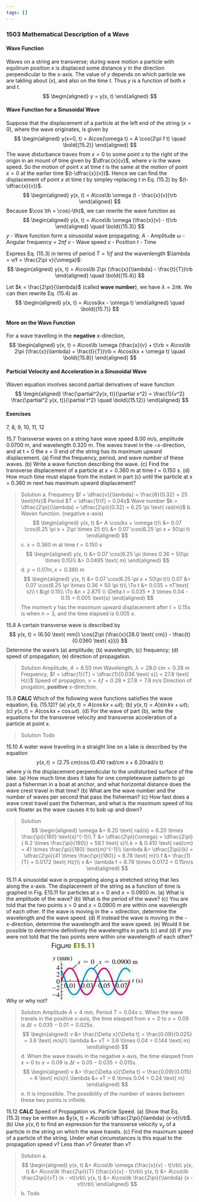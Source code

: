 ```yaml
---
tags: []
---
```


### 1503 Mathematical Description of a Wave
#### Wave Function
Waves on a string are transverse; during wave motion a particle with equilirum position $x$ is displaced some distance $y$ in the direction perpendicular to the x-axis. The value of $y$ depends on which particle we are takling about ($x$), and also on the time $t$. Thus $y$ is a function of both $x$ and $t$.
$$
\begin{aligned}
y = y(x, t)
\end{aligned}
$$

#### Wave Function for a Sinusoidal Wave
Suppose that the displacement of a particle at the left end of the string ($x=0$), where the wave originates, is given by
$$
\begin{aligned}
y(x=0, t) = A\cos(\omega t) = A \cos(2\pi f t) \quad \bold{(15.2)}
\end{aligned}
$$
The wave disturbance traves from $x=0$ to some point x to the right of the origin in an mount of time given by $\dfrac{x}{v}$, where $v$ is the wave speed. So the motion of point $x$ at time $t$ is the same at the motion of point $x=0$ at the earlier time $(t-\dfrac{x}{v})$. Hence we can find the displacement of point $x$ at time $t$ by simpley replacing $t$ in Eq. (15.2) by $(t-\dfrac{x}{v})$.
$$
\begin{aligned}
y(x, t) = A\cos\lb \omega (t - \frac{x}{v})\rb
\end{aligned}
$$
Because $\cos \th = \cos(-\th)$, we can rewrite the wave function as
$$
\begin{aligned}
y(x, t) = A\cos\lb \omega (\frac{x}{v} - t)\rb
\end{aligned} \quad \bold{(15.3)}
$$
$y$ - Wave function form a sinusoidal wave propagating;
$A$ - Amplitude
$\omega$ - Angular frequency = $2\pi f$
$v$ - Wave speed
$x$ - Position
$t$ - Time

Express Eq. (15.3) in terms of period $T=1/f$ and the wavenlength $\lambda = v/f = \frac{2\pi v}{\omega}$:
$$
\begin{aligned}
y(x, t) = A\cos\lb 2\pi (\frac{x}{\lambda} - \frac{t}{T})\rb
\end{aligned} \quad \bold{(15.4)}
$$

Let $k = \frac{2\pi}{\lambda}$ (called **wave number**), we have $\lambda = 2\pi k$. We can then rewrite Eq. (15.4) as
$$
\begin{aligned}
y(x, t) = A\cos(kx - \omega t)
\end{aligned} \quad \bold{(15.7)}
$$

#### More on the Wave Function
For a wave travelling in the **negative** x-direction,
$$
\begin{aligned}
y(x, t) = A\cos\lb \omega (\frac{x}{v} + t)\rb =  A\cos\lb 2\pi (\frac{x}{\lambda} + \frac{t}{T})\rb = A\cos(kx + \omega t) \quad \bold{(15.8)}
\end{aligned}
$$

#### Particial Velocity and Acceleration in a Sinusoidal Wave
Waven equation involves second partial derivatives of wave function
$$
\begin{aligned}
\frac{\partial^2y(x, t)}{\partial x^2} = \frac{1}{v^2} \frac{\partial^2 y(x, t)}{\partial t^2} \quad \bold{(15.12)}
\end{aligned}
$$


#### Exercises
7, 8, 9, 10, 11, 12

15.7 Transverse waves on a string have wave speed 8.00 m/s, amplitude 0.0700 m, and wavelength 0.320 m. The waves travel in the −x-direction, and at t = 0 the x = 0 end of the string has its maximum upward displacement.
(a) Find the frequency, period, and wave number of these waves.
(b) Write a wave function describing the wave.
(c) Find the transverse displacement of a particle at $x = 0.360$ m at time $t = 0.150$ s.
(d) How much time must elapse from the instant in part (c) until the particle at x = 0.360 m next has maximum upward displacement?
>Solution
a. Frequency $f = \dfrac{v}{\lambda} = \frac{8}{0.32} = 25 \text{Hz}$
Period $T = \dfrac{1}{f} = 0.04s$
Wave number $k = \dfrac{2\pi}{\lambda} = \dfrac{2\pi}{0.32} = 6.25 \pi \text{ rad/m}$
b. Waven function. (negative x-axis)
$$
\begin{aligned}
y(x, t) &= A \cos(kx + \omega t)\\
&= 0.07 \cos(6.25 \pi x + 2\pi \times 25 t)\\
&= 0.07 \cos(6.25 \pi x + 50\pi t)
\end{aligned}
$$
c. $x = 0.360$ m at time $t = 0.150$ s
$$
\begin{aligned}
y(x, t) &= 0.07 \cos(6.25 \pi \times 0.36 + 50\pi \times 0.15)\\
&= 0.0495 \text{ m}
\end{aligned}
$$
d. $y = 0.07 \text{m}, x=0.360 \text{ m}$
$$
\begin{aligned}
y(x, t) &= 0.07 \cos(6.25 \pi x + 50\pi t)\\
0.07 &= 0.07 \cos(6.25 \pi \times 0.36 + 50 \pi t)\\
\To t &= 0.035 + nT\text{ s}\\
t &\gt 0.15\\
\To &n > 2.875 \\
\Delta t = 0.035 + 3 \times 0.04 - 0.15 = 0.005 \text{s}
\end{aligned}
$$
The moment $y$ has the maximum upward displacement after $t=0.15 \text{s}$ is when $n = 3$, and the time elapsed is $0.005$ s.

15.8 A certain transverse wave is described by
$$
y(x, t) = (6.50 \text{ mm}) \cos{2\pi (\frac{x}{28.0 \text{ cm}} - \frac{t}{0.0360 \text{ s}})}
$$
Determine the wave’s (a) amplitude; (b) wavelength; (c) frequency; (d) speed of propagation; (e) direction of propagation.
>Solution
Amplitude, $A = 6.50 \text{ mm}$
Wavelength, $\lambda = 28.0 \text{ cm} = 0.28 \text{ m}$
Frequency, $f = \dfrac{1}{T} = \dfrac{1}{0.036 \text{ s}} = 27.8 \text{ Hz}$
Speed of propagtion, $v = \lambda f = 0.28 \times 27.8 = 7.8 \text{ m/s}$
Direction of progation, **positive** x-direction.

15.9 **CALC** Which of the following wave functions satisfies the wave equation, Eq. (15.12)? (a) $y(x, t) = A(\cos{kx + \omega t})$; (b) $y(x, t) = A(\sin{kx + \omega t})$; (c) $y(x, t) = A(\cos{kx} + \cos{\omega t})$. (d) For the wave of part (b), write the equations for the transverse velocity and transverse acceleration of a particle at point x.
>Solution
Todo

15.10 A water wave traveling in a straight line on a lake is described by the equation
$$
y(x, t) = (2.75 \text{ cm}) \cos(0.410 \text{ rad/cm x} + 6.20 \text{rad/s t})
$$
where $y$ is the displacement perpendicular to the undisturbed surface of the lake.
(a) How much time does it take for one completewave pattern to go past a fisherman in a boat at anchor, and what horizontal distance does the wave crest travel in that time?
(b) What are the wave number and the number of waves per second that pass the fisherman?
(c) How fast does a wave crest travel past the fisherman, and what is the maximum speed of his cork floater as the wave causes it to bob up and down?
>Solution
$$
\begin{aligned}
\omega &= 6.20 \text{ rad/s} = 6.20 \times \frac{\pi}{180} \text{s}^{-1}\\
T  &= \dfrac{2\pi}{\omega} = \dfrac{2\pi}{ 6.2 \times \frac{\pi}{180}} = 58.1 \text{ s}\\
k = & 0.410 \text{ rad/cm} = 41 \times \frac{\pi}{180} \text{m}^{-1}\\
\lambda &= \dfrac{2\pi}{k} = \dfrac{2\pi}{41 \times \frac{\pi}{180}} = 8.78 \text{ m}\\
f &= \frac{1}{T} = 0.0172 \text{ Hz}\\
v &= \lambda f = 8.78 \times 0.0172 = 0.15m/s
\end{aligned}
$$

15.11 A sinusoidal wave is propagating along a stretched string that lies along the x-axis. The displacement of the string as a function of time is graphed in Fig. E15.11 for particles at $x=0$ and $x=0.0900$ m.
(a) What is the amplitude of the wave?
(b) What is the period of the wave?
(c) You are told that the two points x = 0 and x = 0.0900 m are within one wavelength of each other. If the wave is moving in the + xdirection, determine the wavelength and the wave speed.
(d) If instead the wave is moving in the - x-direction, determine the wavelength and the wave speed.
(e) Would it be possible to determine definitively the wavelengths in parts (c) and (d) if you were not told that the two points were within one wavelength of each other? Why or why not?
![Graph](../assets/15_11.png)
>Solution
Amplitude $A = 4 \text{ mm}$, Period $T = 0.04s$
c. When the wave travels in the positive x-axis, the time elasped from $x=0$ to $x=0.09$ is $\Delta t=0.035-0.01 = 0.025s$.
$$
\begin{aligned}
v &= \frac{\Delta x}{\Delta t} = \frac{0.09}{0.025} = 3.6 \text{ m/s}\\
\lambda &= vT = 3.6 \times 0.04 = 0.144 \text{ m}
\end{aligned}
$$
d. When the wave travels in the negative x-axis, the time elasped from $x=0$ to $x=0.09$ is $\Delta t=0.05 - 0.035 = 0.015s$.
$$
\begin{aligned}
v &= \frac{\Delta x}{\Delta t} = \frac{0.09}{0.015} = 6 \text{ m/s}\\
\lambda &= vT = 6 \times 0.04 = 0.24 \text{ m}
\end{aligned}
$$
e. It is impossible. The possibility of the number of waves between these two points is infinite.

15.12 **CALC** Speed of Propagation vs. Particle Speed.
(a) Show that Eq. (15.3) may be written as $y(x, t) = A\cos\lb \dfrac{2\pi}{\lambda} (x-vt)\rb$.
(b) Use $y(x, t)$ to find an expression for the transverse velocity $v_y$ of a particle in the string on which the wave travels.
(c) Find the maximum speed of a particle of the string. Under what circumstances is this equal to the propagation speed $v$? Less than $v$? Greater than $v$?
>Solution
a.
$$
\begin{aligned}
y(x, t) &= A\cos\lb \omega (\frac{x}{v} - t)\rb\\
y(x, t) &= A\cos\lb \frac{2\pi}{T} (\frac{x}{v} - t)\rb\\
y(x, t) &= A\cos\lb \frac{2\pi}{vT} (x - vt)\rb\\
y(x, t) &= A\cos\lb \frac{2\pi}{\lambda} (x - vt)\rb\\
\end{aligned}
$$
b. Todo
